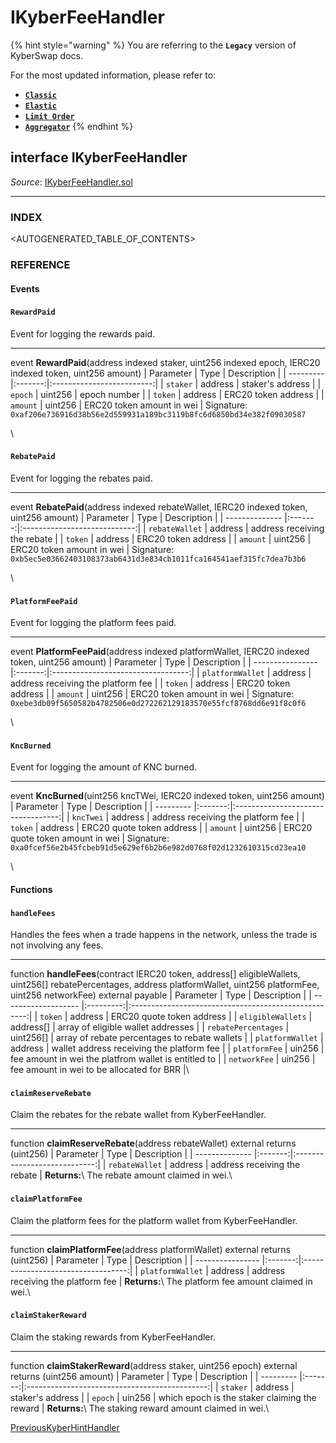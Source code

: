 # IKyberFeeHandler

{% hint style="warning" %}
You are referring to the **`Legacy`** version of KyberSwap docs.

For the most updated information, please refer to:

* [**`Classic`**](broken-reference)
* [**`Elastic`**](../../kyberswap-elastic/)
* [**`Limit Order`**](../../../../kyberswap-solutions/limit-order/)
* [**`Aggregator`**](../../../../kyberswap-solutions/kyberswap-aggregator/)
{% endhint %}

## interface IKyberFeeHandler

_Source_: [IKyberFeeHandler.sol](https://github.com/KyberNetwork/smart-contracts/blob/master/contracts/sol6/IKyberFeeHandler.sol)

***

### INDEX[​](https://docs.kyberswap.com/Legacy/api-abi/core-smart-contracts/api\_abi-ikyberfeehandler#index) <a href="#index" id="index"></a>

\<AUTOGENERATED\_TABLE\_OF\_CONTENTS>

### REFERENCE[​](https://docs.kyberswap.com/Legacy/api-abi/core-smart-contracts/api\_abi-ikyberfeehandler#reference) <a href="#reference" id="reference"></a>

#### Events[​](https://docs.kyberswap.com/Legacy/api-abi/core-smart-contracts/api\_abi-ikyberfeehandler#events) <a href="#events" id="events"></a>

#### `RewardPaid`[​](https://docs.kyberswap.com/Legacy/api-abi/core-smart-contracts/api\_abi-ikyberfeehandler#rewardpaid) <a href="#rewardpaid" id="rewardpaid"></a>

Event for logging the rewards paid.

***

event **RewardPaid**(address indexed staker, uint256 indexed epoch, IERC20 indexed token, uint256 amount) | Parameter | Type | Description | | --------- |:-------:|:-------------------------:| | `staker` | address | staker's address | | `epoch` | uint256 | epoch number | | `token` | address | ERC20 token address | | `amount` | uint256 | ERC20 token amount in wei | Signature: `0xaf206e736916d38b56e2d559931a189bc3119b8fc6d6850bd34e382f09030587`

\


#### `RebatePaid`[​](https://docs.kyberswap.com/Legacy/api-abi/core-smart-contracts/api\_abi-ikyberfeehandler#rebatepaid) <a href="#rebatepaid" id="rebatepaid"></a>

Event for logging the rebates paid.

***

event **RebatePaid**(address indexed rebateWallet, IERC20 indexed token, uint256 amount) | Parameter | Type | Description | | -------------- |:-------:|:----------------------------:| | `rebateWallet` | address | address receiving the rebate | | `token` | address | ERC20 token address | | `amount` | uint256 | ERC20 token amount in wei | Signature: `0xb5ec5e03662403108373ab6431d3e834cb1011fca164541aef315fc7dea7b3b6`

\


#### `PlatformFeePaid`[​](https://docs.kyberswap.com/Legacy/api-abi/core-smart-contracts/api\_abi-ikyberfeehandler#platformfeepaid) <a href="#platformfeepaid" id="platformfeepaid"></a>

Event for logging the platform fees paid.

***

event **PlatformFeePaid**(address indexed platformWallet, IERC20 indexed token, uint256 amount) | Parameter | Type | Description | | ---------------- |:-------:|:----------------------------------:| | `platformWallet` | address | address receiving the platform fee | | `token` | address | ERC20 token address | | `amount` | uint256 | ERC20 token amount in wei | Signature: `0xebe3db09f5650582b4782506e0d272262129183570e55fcf8768dd6e91f8c0f6`

\


#### `KncBurned`[​](https://docs.kyberswap.com/Legacy/api-abi/core-smart-contracts/api\_abi-ikyberfeehandler#kncburned) <a href="#kncburned" id="kncburned"></a>

Event for logging the amount of KNC burned.

***

event **KncBurned**(uint256 kncTWei, IERC20 indexed token, uint256 amount) | Parameter | Type | Description | | --------- |:-------:|:----------------------------------:| | `kncTwei` | address | address receiving the platform fee | | `token` | address | ERC20 quote token address | | `amount` | uint256 | ERC20 quote token amount in wei | Signature: `0xa0fcef56e2b45fcbeb91d5e629ef6b2b6e982d0768f02d1232610315cd23ea10`

\


#### Functions[​](https://docs.kyberswap.com/Legacy/api-abi/core-smart-contracts/api\_abi-ikyberfeehandler#functions) <a href="#functions" id="functions"></a>

#### `handleFees`[​](https://docs.kyberswap.com/Legacy/api-abi/core-smart-contracts/api\_abi-ikyberfeehandler#handlefees) <a href="#handlefees" id="handlefees"></a>

Handles the fees when a trade happens in the network, unless the trade is not involving any fees.

***

function **handleFees**(contract IERC20 token, address\[] eligibleWallets, uint256\[] rebatePercentages, address platformWallet, uint256 platformFee, uint256 networkFee) external payable | Parameter | Type | Description | | ------------------- |:---------:|:----------------------------------------------------:| | `token` | address | ERC20 quote token address | | `eligibleWallets` | address\[] | array of eligible wallet addresses | | `rebatePercentages` | uint256\[] | array of rebate percentages to rebate wallets | | `platformWallet` | address | wallet address receiving the platform fee | | `platformFee` | uin256 | fee amount in wei the platfrom wallet is entitled to | | `networkFee` | uin256 | fee amount in wei to be allocated for BRR |\


#### `claimReserveRebate`[​](https://docs.kyberswap.com/Legacy/api-abi/core-smart-contracts/api\_abi-ikyberfeehandler#claimreserverebate) <a href="#claimreserverebate" id="claimreserverebate"></a>

Claim the rebates for the rebate wallet from KyberFeeHandler.

***

function **claimReserveRebate**(address rebateWallet) external returns (uint256) | Parameter | Type | Description | | -------------- |:-------:|:----------------------------:| | `rebateWallet` | address | address receiving the rebate | **Returns:**\ The rebate amount claimed in wei.\


#### `claimPlatformFee`[​](https://docs.kyberswap.com/Legacy/api-abi/core-smart-contracts/api\_abi-ikyberfeehandler#claimplatformfee) <a href="#claimplatformfee" id="claimplatformfee"></a>

Claim the platform fees for the platform wallet from KyberFeeHandler.

***

function **claimPlatformFee**(address platformWallet) external returns (uint256) | Parameter | Type | Description | | ---------------- |:-------:|:----------------------------------:| | `platformWallet` | address | address receiving the platform fee | **Returns:**\ The platform fee amount claimed in wei.\


#### `claimStakerReward`[​](https://docs.kyberswap.com/Legacy/api-abi/core-smart-contracts/api\_abi-ikyberfeehandler#claimstakerreward) <a href="#claimstakerreward" id="claimstakerreward"></a>

Claim the staking rewards from KyberFeeHandler.

***

function **claimStakerReward**(address staker, uint256 epoch) external returns (uint256 amount) | Parameter | Type | Description | | --------- |:-------:|:---------------------------------------------:| | `staker` | address | staker's address | | `epoch` | uin256 | which epoch is the staker claiming the reward | **Returns:**\ The staking reward amount claimed in wei.\


[PreviousKyberHintHandler](https://docs.kyberswap.com/Legacy/api-abi/core-smart-contracts/api\_abi-kyberhinthandler)[\
](https://docs.kyberswap.com/Legacy/api-abi/core-smart-contracts/api\_abi-ikyberstaking)
